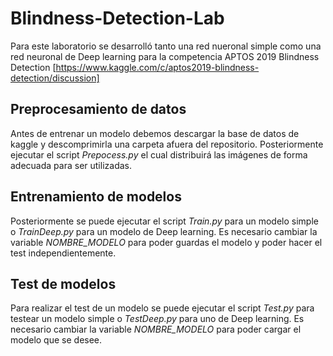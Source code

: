 # Blindness-Detection-Lab

Para este laboratorio se desarrolló tanto una red nueronal simple como una red neuronal de Deep learning para 
la competencia APTOS 2019 Blindness Detection [https://www.kaggle.com/c/aptos2019-blindness-detection/discussion]

## Preprocesamiento de datos 
Antes de entrenar un modelo debemos descargar la base de datos de kaggle y descomprimirla una carpeta afuera del repositorio. 
Posteriormente ejecutar el script *Prepocess.py* el cual distribuirá las imágenes de forma adecuada para ser utilizadas. 

## Entrenamiento de modelos
Posteriormente se puede ejecutar el script *Train.py* para un modelo simple o *TrainDeep.py* para un modelo de Deep learning. 
Es necesario cambiar la variable *NOMBRE_MODELO* para poder guardas el modelo y poder hacer el test independientemente. 

## Test de modelos
Para realizar el test de un modelo se puede ejecutar el script *Test.py* para testear un modelo simple o *TestDeep.py* para 
uno de Deep learning. Es necesario cambiar la variable *NOMBRE_MODELO* para poder cargar el modelo que se desee. 

